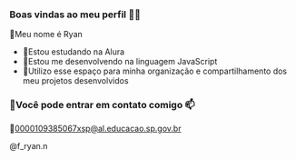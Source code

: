 ### Boas vindas ao meu perfil 🐹🐹
🐑Meu nome é Ryan 

- 🐑Estou estudando na Alura
- 🐑Estou me desenvolvendo na linguagem JavaScript
- 🐑Utilizo esse espaço para minha organização e compartilhamento dos meu projetos desenvolvidos

### 🐑Você pode entrar em contato comigo 📫

🐑0000109385067xsp@al.educacao.sp.gov.br

@f_ryan.n
